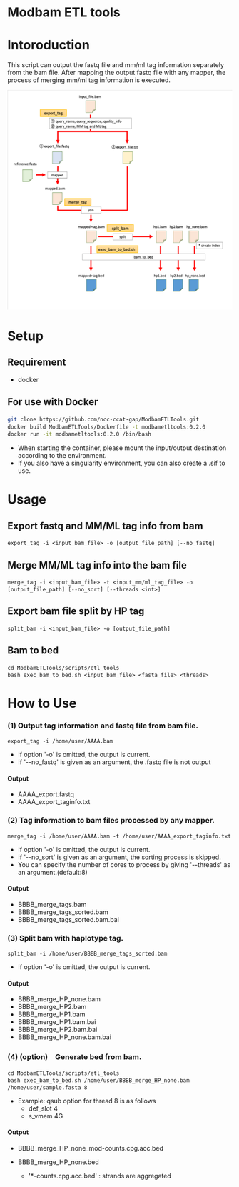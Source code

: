 Modbam ETL tools
==================

# Intoroduction
This script can output the fastq file and mm/ml tag information separately from the bam file. After mapping the output fastq file with any mapper, the process of merging mm/ml tag information is executed.

![Test Image 1](images/flow.png)

# Setup
## Requirement
* docker

## For use with Docker
```sh
git clone https://github.com/ncc-ccat-gap/ModbamETLTools.git
docker build ModbamETLTools/Dockerfile -t modbametltools:0.2.0
docker run -it modbametltools:0.2.0 /bin/bash
```
 - When starting the container, please mount the input/output destination according to the environment.
 - If you also have a singularity environment, you can also create a .sif to use.

# Usage
## Export fastq and MM/ML tag info from bam
```
export_tag -i <input_bam_file> -o [output_file_path] [--no_fastq]
```

## Merge MM/ML tag info into the bam file
```
merge_tag -i <input_bam_file> -t <input_mm/ml_tag_file> -o [output_file_path] [--no_sort] [--threads <int>]
```

## Export bam file split by HP tag
```
split_bam -i <input_bam_file> -o [output_file_path]
```

## Bam to bed
```
cd ModbamETLTools/scripts/etl_tools
bash exec_bam_to_bed.sh <input_bam_file> <fasta_file> <threads>
```

# How to Use
### (1) Output tag information and fastq file from bam file.
```
export_tag -i /home/user/AAAA.bam
```
- If option '-o' is omitted, the output is current.
- If '--no_fastq' is given as an argument, the .fastq file is not output

#### Output
 * AAAA_export.fastq
 * AAAA_export_taginfo.txt

### (2) Tag information to bam files processed by any mapper.
```
merge_tag -i /home/user/AAAA.bam -t /home/user/AAAA_export_taginfo.txt
```

- If option '-o' is omitted, the output is current.
- If '--no_sort' is given as an argument, the sorting process is skipped.
- You can specify the number of cores to process by giving '--threads' as an argument.(default:8)

#### Output
 * BBBB_merge_tags.bam
 * BBBB_merge_tags_sorted.bam
 * BBBB_merge_tags_sorted.bam.bai

### (3) Split bam with haplotype tag.
```
split_bam -i /home/user/BBBB_merge_tags_sorted.bam
```
- If option '-o' is omitted, the output is current.

#### Output
 * BBBB_merge_HP_none.bam
 * BBBB_merge_HP2.bam
 * BBBB_merge_HP1.bam
 * BBBB_merge_HP1.bam.bai
 * BBBB_merge_HP2.bam.bai
 * BBBB_merge_HP_none.bam.bai


### (4) (option)　Generate bed from bam.
```
cd ModbamETLTools/scripts/etl_tools
bash exec_bam_to_bed.sh /home/user/BBBB_merge_HP_none.bam /home/user/sample.fasta 8
```

 - Example: qsub option for thread 8 is as follows
    - def_slot 4
    - s_vmem 4G

#### Output
 * BBBB_merge_HP_none_mod-counts.cpg.acc.bed
 * BBBB_merge_HP_none.bed

    - '*-counts.cpg.acc.bed' : strands are aggregated 